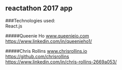 ## reactathon 2017 app

###Technologies used:  
React.js


#####Queenie Ho
www.queenieio.com  
https://www.linkedin.com/in/queenieho1/  

#####Chris Rollins
www.chrisrollins.io  
https://github.com/chrisrollins  
https://www.linkedin.com/in/chris-rollins-2669a053/ 